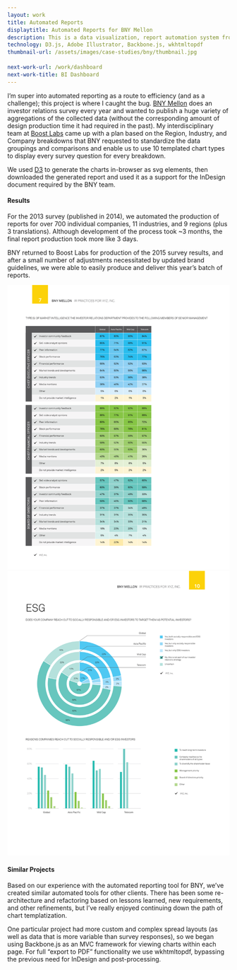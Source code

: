 ```yaml
---
layout: work
title: Automated Reports
displaytitle: Automated Reports for BNY Mellon
description: This is a data visualization, report automation system from D3 append to PDF export.
technology: D3.js, Adobe Illustrator, Backbone.js, wkhtmltopdf
thumbnail-url: /assets/images/case-studies/bny/thumbnail.jpg

next-work-url: /work/dashboard
next-work-title: BI Dashboard
---
```


<div class="grid-x grid-margin-x">
    <div class="cell medium-auto">
        <p>I’m super into automated reporting as a route to efficiency (and as a challenge); this project is where I caught the bug. <a href="https://www.bnymellon.com/">BNY Mellon</a> does an investor relations survey every year and wanted to publish a huge variety of aggregations of the collected data (without the corresponding amount of design production time it had required in the past). My interdisciplinary team at <a href="http://www.boostlabs.com/">Boost Labs</a> came up with a plan based on the Region, Industry, and Company breakdowns that BNY requested to standardize the data groupings and comparisons and enable us to use 10 templated chart types to display every survey question for every breakdown.</p>
        <p>We used <a href="http://d3js.org/">D3</a> to generate the charts in-browser as svg elements, then downloaded the generated report and used it as a support for the InDesign document required by the BNY team.</p>
        <h4>Results</h4>
        <p>For the 2013 survey (published in 2014), we automated the production of reports for over 700 individual companies, 11 industries, and 9 regions (plus 3 translations). Although development of the process took ~3 months, the final report production took more like 3 days.</p>
        <p>BNY returned to Boost Labs for production of the 2015 survey results, and after a small number of adjustments necessitated by updated brand guidelines, we were able to easily produce and deliver this year’s batch of reports.</p>
        <img src="/assets/images/case-studies/bny/bny9.png" alt="700 Benchmark Reports">
    </div>
    <div class="cell medium-auto">
        <img src="/assets/images/case-studies/bny/bny10.png" alt="700 Benchmark Reports">
        <h4>Similar Projects</h4>
        <p>Based on our experience with the automated reporting tool for BNY, we’ve created similar automated tools for other clients. There has been some re-architecture and refactoring based on lessons learned, new requirements, and other refinements, but I’ve really enjoyed continuing down the path of chart templatization.</p>
        <p>One particular project had more custom and complex spread layouts (as well as data that is more variable than survey responses), so we began using Backbone.js as an MVC framework for viewing charts within each page. For full “export to PDF” functionality we use wkhtmltopdf, bypassing the previous need for InDesign and post-processing.</p>
    </div>
</div>

